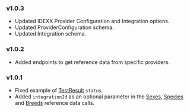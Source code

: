 ### v1.0.3
- Updated IDEXX Provider Configuration and Integration options.
- Updated ProviderConfiguration schema.
- Updated Integration schema.

### v1.0.2
- Added endpoints to get reference data from specific providers.

### v1.0.1
- Fixed example of [TestResult](https://nominal.stoplight.io/docs/dmi/schemas/test-result) `status`.
- Added `integrationId` as an optional parameter in the [Sexes](https://nominal.stoplight.io/docs/dmi/api/operations/list-ref-sexes), [Species](https://nominal.stoplight.io/docs/dmi/api/operations/list-ref-species) and [Breeds](https://nominal.stoplight.io/docs/dmi/api/operations/list-ref-breeds) reference data calls.
